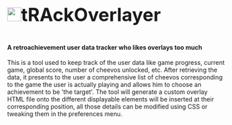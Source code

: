 <h3 style="font-size: 3em !important"><img style="display:inline-block" src="https://github.com/pinakure/yt-obs/blob/main/doc/icon.png?raw=true" width="32" height="32"/>tRAckOverlayer</h3>
<h4>A retroachievement user data tracker who likes overlays too much</h4>
This is a tool used to keep track of the user data like game progress, current game, global score, number of cheevos unlocked, etc.
After retrieving the data, it presents to the user a comprehensive list of cheevos corresponding to the game the user is actually playing
and allows him to choose an achievement to be 'the target'.
The tool will generate a custom overlay HTML file onto the different displayable elements will be inserted at their corresponding position,
all those details can be modified using CSS or tweaking them in the preferences menu.